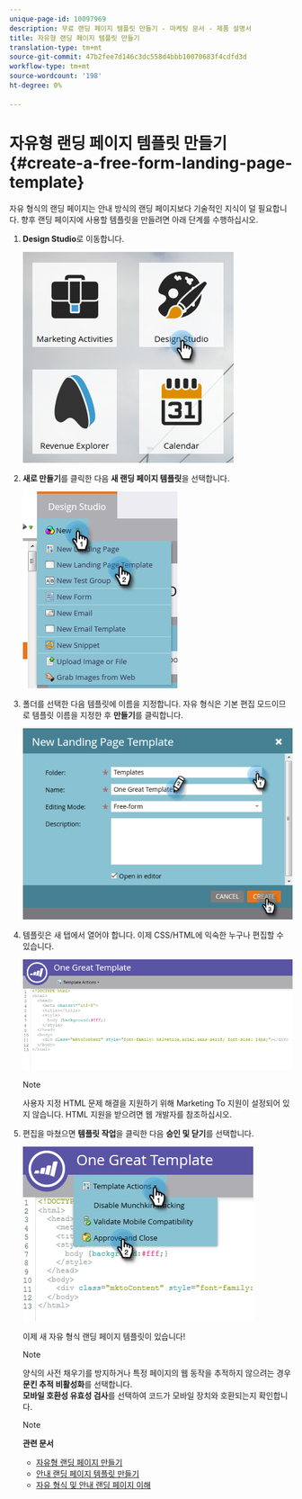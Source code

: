 ```yaml
---
unique-page-id: 10097969
description: 무료 랜딩 페이지 템플릿 만들기 - 마케팅 문서 - 제품 설명서
title: 자유형 랜딩 페이지 템플릿 만들기
translation-type: tm+mt
source-git-commit: 47b2fee7d146c3dc558d4bbb10070683f4cdfd3d
workflow-type: tm+mt
source-wordcount: '198'
ht-degree: 0%

---
```



# 자유형 랜딩 페이지 템플릿 만들기 {#create-a-free-form-landing-page-template}

자유 형식의 랜딩 페이지는 안내 방식의 랜딩 페이지보다 기술적인 지식이 덜 필요합니다. 향후 랜딩 페이지에 사용할 템플릿을 만들려면 아래 단계를 수행하십시오.

1. **Design Studio**&#x200B;로 이동합니다.

   ![](assets/one.png)

1. **새로 만들기**&#x200B;를 클릭한 다음 **새 랜딩 페이지 템플릿**&#x200B;을 선택합니다.

   ![](assets/two.png)

1. 폴더를 선택한 다음 템플릿에 이름을 지정합니다. 자유 형식은 기본 편집 모드이므로 템플릿 이름을 지정한 후 **만들기**&#x200B;를 클릭합니다.

   ![](assets/three.png)

1. 템플릿은 새 탭에서 열어야 합니다. 이제 CSS/HTML에 익숙한 누구나 편집할 수 있습니다.

   ![](assets/four.png)

   >[!NOTE]
   >
   >사용자 지정 HTML 문제 해결을 지원하기 위해 Marketing To 지원이 설정되어 있지 않습니다. HTML 지원을 받으려면 웹 개발자를 참조하십시오.

1. 편집을 마쳤으면 **템플릿 작업**&#x200B;을 클릭한 다음 **승인 및 닫기**&#x200B;를 선택합니다.

   ![](assets/five.png)

   이제 새 자유 형식 랜딩 페이지 템플릿이 있습니다!

   >[!NOTE]
   >
   >양식의 사전 채우기를 방지하거나 특정 페이지의 웹 동작을 추적하지 않으려는 경우 **문킨 추적 비활성화**&#x200B;를 선택합니다.\
   >**모바일 호환성 유효성 검사**&#x200B;를 선택하여 코드가 모바일 장치와 호환되는지 확인합니다.

   >[!NOTE]
   >
   >**관련 문서**
   >
   >    
   >    
   >    * [자유형 랜딩 페이지 만들기](../../../../product-docs/demand-generation/landing-pages/free-form-landing-pages/create-a-free-form-landing-page.md)
   >    * [안내 랜딩 페이지 템플릿 만들기](create-a-guided-landing-page-template.md)
   >    * [자유 형식 및 안내 랜딩 페이지 이해](../../../../product-docs/demand-generation/landing-pages/understanding-landing-pages/understanding-free-form-vs-guided-landing-pages.md)


